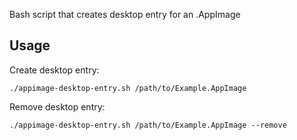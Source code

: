 Bash script that creates desktop entry for an .AppImage

## Usage

Create desktop entry:

    ./appimage-desktop-entry.sh /path/to/Example.AppImage


Remove desktop entry:

    ./appimage-desktop-entry.sh /path/to/Example.AppImage --remove
